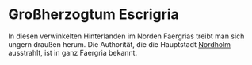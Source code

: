 # Großherzogtum Escrigria

<p>
In diesen verwinkelten Hinterlanden im Norden Faergrias treibt man sich ungern draußen herum. Die Authorität, die die
Hauptstadt <a href="Solitude-Snowfields.md">Nordholm</a> ausstrahlt, ist in ganz Faergria bekannt.
</p>